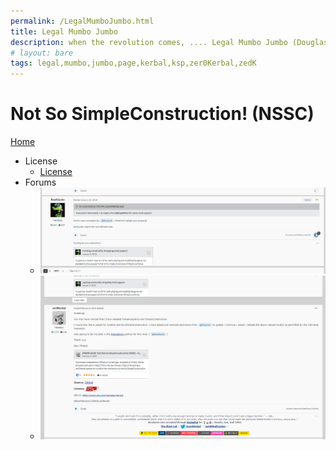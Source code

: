 ```yaml
---
permalink: /LegalMumboJumbo.html
title: Legal Mumbo Jumbo
description: when the revolution comes, .... Legal Mumbo Jumbo (Douglas Adams)
# layout: bare
tags: legal,mumbo,jumbo,page,kerbal,ksp,zer0Kerbal,zedK
---
```


<!--
LegalMumboJumbo.md v1.0.4.2
Not So SimpleConstruction! (NSSC)
created: 01 Feb 2022
updated: 12 Apr 2022
-->

<script src="https://kit.fontawesome.com/0ea5493613.js" crossorigin="anonymous"></script>
<i class="fa fa-gear fa-spin fa-3x" style="color: firebrick"></i>

# Not So SimpleConstruction! (NSSC)

[Home](/index)

* License
  * [License](./LegalMumboJumbo/License.md)
* Forums
  * ![Forum](./LegalMumboJumbo/FORUM-01.png)
  * ![Forum](./LegalMumboJumbo/FORUM-02.png)

<!-- this file CC BY-ND 3.0 Unported by zer0Kerbal -->
